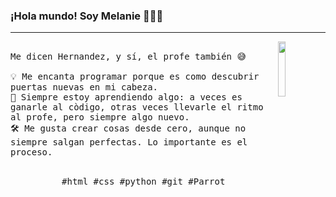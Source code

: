 ### ¡Hola mundo! Soy Melanie 👩‍💻✨
---
<p>
  <img src="https://encrypted-tbn0.gstatic.com/images?q=tbn:ANd9GcSkmYE4ImrDJCcbyrsMnmembh-ooxV9el7iTw&s" align="right" width="15%"/>
  <samp>
    <br>Me dicen Hernandez, y sí, el profe también 😅
    <br>
    <br>💡 Me encanta programar porque es como descubrir puertas nuevas en mi cabeza.
    <br>🌱 Siempre estoy aprendiendo algo: a veces es ganarle al còdigo, otras veces llevarle el ritmo al profe, pero siempre algo nuevo.
    <br>🛠️ Me gusta crear cosas desde cero, aunque no siempre salgan perfectas. Lo importante es el proceso.
  </samp>
  <br><br>
  <p align="center">
    <samp>
      #html #css #python #git #Parrot 
    </samp>
    <br>
  </p>
</p>

